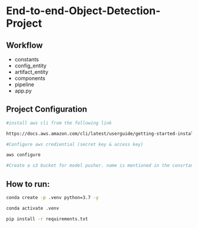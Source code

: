 # End-to-end-Object-Detection-Project

##  Workflow

- constants
- config_entity
- artifact_entity
- components
- pipeline
- app.py

## Project Configuration

```bash
#install aws cli from the following link

https://docs.aws.amazon.com/cli/latest/userguide/getting-started-install.html
```

```bash
#Configure aws crediential (secret key & access key)

aws configure
```

```bash
#Create a s3 bucket for model pusher. name is mentioned in the consrtant
```

##  How to run: 
```bash 
conda create -p .venv python=3.7 -y
```
```bash
conda activate .venv 
```
```bash
pip install -r requirements.txt
```
